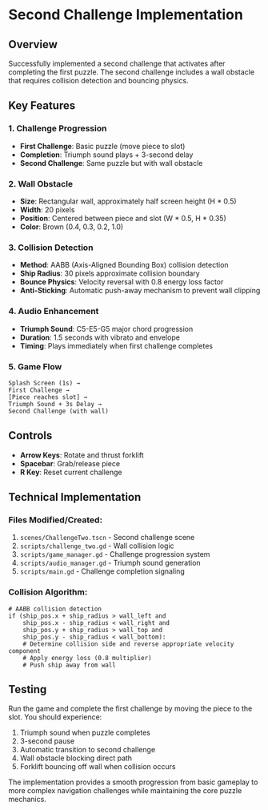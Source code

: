 # Second Challenge Implementation

## Overview
Successfully implemented a second challenge that activates after completing the first puzzle. The second challenge includes a wall obstacle that requires collision detection and bouncing physics.

## Key Features

### 1. Challenge Progression
- **First Challenge**: Basic puzzle (move piece to slot)
- **Completion**: Triumph sound plays + 3-second delay
- **Second Challenge**: Same puzzle but with wall obstacle

### 2. Wall Obstacle
- **Size**: Rectangular wall, approximately half screen height (H * 0.5)
- **Width**: 20 pixels
- **Position**: Centered between piece and slot (W * 0.5, H * 0.35)
- **Color**: Brown (0.4, 0.3, 0.2, 1.0)

### 3. Collision Detection
- **Method**: AABB (Axis-Aligned Bounding Box) collision detection
- **Ship Radius**: 30 pixels approximate collision boundary
- **Bounce Physics**: Velocity reversal with 0.8 energy loss factor
- **Anti-Sticking**: Automatic push-away mechanism to prevent wall clipping

### 4. Audio Enhancement
- **Triumph Sound**: C5-E5-G5 major chord progression
- **Duration**: 1.5 seconds with vibrato and envelope
- **Timing**: Plays immediately when first challenge completes

### 5. Game Flow
```
Splash Screen (1s) → 
First Challenge → 
[Piece reaches slot] → 
Triumph Sound + 3s Delay → 
Second Challenge (with wall)
```

## Controls
- **Arrow Keys**: Rotate and thrust forklift
- **Spacebar**: Grab/release piece
- **R Key**: Reset current challenge

## Technical Implementation

### Files Modified/Created:
1. `scenes/ChallengeTwo.tscn` - Second challenge scene
2. `scripts/challenge_two.gd` - Wall collision logic
3. `scripts/game_manager.gd` - Challenge progression system
4. `scripts/audio_manager.gd` - Triumph sound generation
5. `scripts/main.gd` - Challenge completion signaling

### Collision Algorithm:
```gdscript
# AABB collision detection
if (ship_pos.x + ship_radius > wall_left and 
    ship_pos.x - ship_radius < wall_right and
    ship_pos.y + ship_radius > wall_top and
    ship_pos.y - ship_radius < wall_bottom):
    # Determine collision side and reverse appropriate velocity component
    # Apply energy loss (0.8 multiplier)
    # Push ship away from wall
```

## Testing
Run the game and complete the first challenge by moving the piece to the slot. You should experience:
1. Triumph sound when puzzle completes
2. 3-second pause
3. Automatic transition to second challenge
4. Wall obstacle blocking direct path
5. Forklift bouncing off wall when collision occurs

The implementation provides a smooth progression from basic gameplay to more complex navigation challenges while maintaining the core puzzle mechanics.
